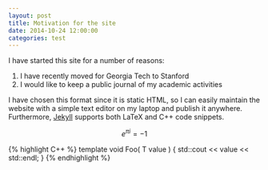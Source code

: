 ```yaml
---
layout: post
title: Motivation for the site
date: 2014-10-24 12:00:00
categories: test
---
```


I have started this site for a number of reasons:

1. I have recently moved for Georgia Tech to Stanford
2. I would like to keep a public journal of my academic activities

I have chosen this format since it is static HTML, so I can easily maintain
the website with a simple text editor on my laptop and publish it anywhere.
Furthermore, [Jekyll][jekyll] supports both LaTeX and C++ code snippets.

$$ e^{\pi i} = -1  $$

{% highlight C++ %}
template<typename T>
void Foo( T value )
{ std::cout << value << std::endl; }
{% endhighlight %}

[jekyll]:      http://jekyllrb.com
